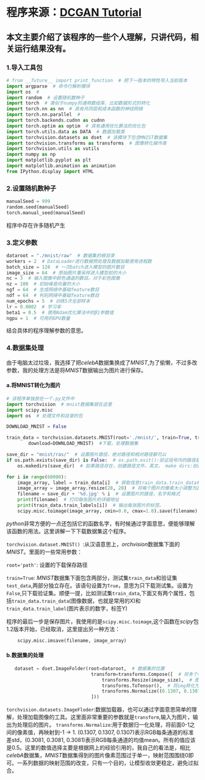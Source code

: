 # 程序来源：[DCGAN Tutorial](https://pytorch.org/tutorials/beginner/dcgan_faces_tutorial.html)
## 本文主要介绍了该程序的一些个人理解，只讲代码，相关运行结果没有。

### 1.导入工具包
```python
# from __future__ import print_function  # 把下一版本的特性导入当前版本
import argparse  # 命令行解析模块
import os  #
import random  # 设置随机数种子
import torch  # 类似于numpy的通用数组库，比如数据形式的转化
import torch.nn as nn  # 具有共同层和成本函数的神经网络
import torch.nn.parallel  #
import torch.backends.cudnn as cudnn
import torch.optim as optim  # 具有通用优化算法的优化包
import torch.utils.data as DATA  # 数据加载类
import torchvision.datasets as dset  # 该模块下包含MNIST数据集
import torchvision.transforms as transforms  # 图像转化操作类
import torchvision.utils as vutils
import numpy as np
import matplotlib.pyplot as plt
import matplotlib.animation as animation
from IPython.display import HTML
```
### 2.设置随机数种子

```python
manualSeed = 999
random.seed(manualSeed)
torch.manual_seed(manualSeed)
```
程序中存在许多随机产生

### 3.定义参数
```python
dataroot = "./mnist/raw"  # 数据集的根目录
workers = 2  # DataLoader进行数据预处理及数据加载使用进程数
batch_size = 128  # 一次batch进入模型的图片数目
image_size = 64  # 原始图片重采样进入模型前的大小
nc = 3  # 输入图像中颜色通道的数目。对于彩色图像
nz = 100  # 初始噪音向量的大小
ngf = 64  # 生成网络中基础feature数目
ndf = 64  # 判别网络中基础feature数目
num_epochs = 5  # 训练5次全部样本
lr = 0.0002  # 学习率
beta1 = 0.5  # 使用Adam优化算法中的β1参数值
ngpu = 1  # 可用的GPU数量
```
结合具体的程序理解参数的意思。


### 4.数据集处理
由于电脑太过垃圾，我选择了把*celebA*数据集换成了*MNIST*,为了偷懒，不过多改参数，我的处理方法是将*MNIST*数据输出为图片进行保存。
#### a.将MNIST转化为图片
```python
# 该程序单独放在一个.py文件中
import torchvision  # mnist数据集就在这里
import scipy.misc
import os  # 处理文件和目录的包

DOWNLOAD_MNIST = False  

train_data = torchvision.datasets.MNIST(root='./mnist/', train=True, transform=torchvision.transforms.ToTensor(),
        download=DOWNLOAD_MNIST)  #下载，处理数据集

save_dir = "mnist/ras/"  # 设置图片路径，绝对路径和相对路径都可以
if os.path.exists(save_dir) is False:  # os.path.exit():验证括号内的路径是否存在，返回布尔值
    os.makedirs(save_dir)  # 如果路径存在，创建路径文件。英文， make dirs:创建目录

for i in range(60000):
    image_array, label = train_data[i]  # 获取信息train_data.train_data和train_data.train_label
    image_array = image_array.resize(28, 28)  # 将每个图片的像素大小调整为28 x 28
    filename = save_dir + '%d.jpg' % i  # 设置图片的路径，名字和格式
    print(filename)  # 打印每张图片的详细地址
    print(train_data.train_labels[i])  # 输出每张图片的标签。
    scipy.misc.toimage(image_array, cmin=0.0, cmax=1.0).save(filename)  # 保存图片  
```
*python*非常方便的一点还包括它的函数名字，有时候通过字面意思，便能够理解该函数的用法。这里讲解一下下载数据集这个程序。  

`torchvision.dataset.MNIST() `:从汉语意思上，*orchvision*数据集下面的*MNIST*。里面的一些常用参数：  

`root='path'`: 设置的下载保存路径  

`train=True`: *MNIST*数据集下面包含两部分，测试集`train_data`和验证集`test_data`,两部分独立存在。该语句设置为`True`，意思为只下载测试集。设置为`False`,只下载验证集。顺便一提，比如测试集`train_data`,下面又有两个属性，包括`train_data.train_data`(图像数据，也就是常用的X)和`train_data.train_label`(图片表示的数字，标签Y)

程序的最后一步是保存图片，我使用的是`scipy.misc.toimage`,这个函数在*scipy*包1.2版本开始，已经取消，这里提出另一种方法：
```python
    scipy.misc.imsave(filename, image_array)
```

#### b.数据集的处理
```python
   dataset = dset.ImageFolder(root=dataroot,  # 数据集的位置
                               transform=transforms.Compose([  # 将多个转换函数组合起来使用
                                   transforms.Resize(image_size),  # 图像扩大为64×64，默认双线性插值
                                   transforms.ToTensor(),  # 将img转化为tensor张量,由（H,W,C）->(C,H,W),像素自动压缩到0-1
                                   transforms.Normalize((0.1307, 0.1307, 0.1307), (0.3081, 0.3081, 0.3081)),  # 数据归一化，转化为-1->1之间，先减均值，在除以标准差
                               ]))
```
`torchvision.datasets.ImageFloder`:数据加载器，也可以通过字面意思简单的理解，处理加载图像的工具。这里面非常重要的参数就是`transform`,输入为图片，输出为处理后的图片。  `transforms.Normalize`:用于数据归一化处理，将前面0-1之间的像素值，再映射到-1 -> 1.   (0.1307, 0.1307, 0.1307)表示RGB每条通道的标准差std，(0.3081, 0.3081, 0.3081)表示RGB每条通道的均值mean。所有的值应该是0.5。这里的数值选择主要是根据网上的经验引用的，我自己的看法是，相比*celebA*数据集，*MNIST*数据集得到的图片像素范围过于单一，映射范围围绕0即可。一系列数据的映射范围的改变，只有一个目的，让模型收敛更稳定，避免过拟合。















